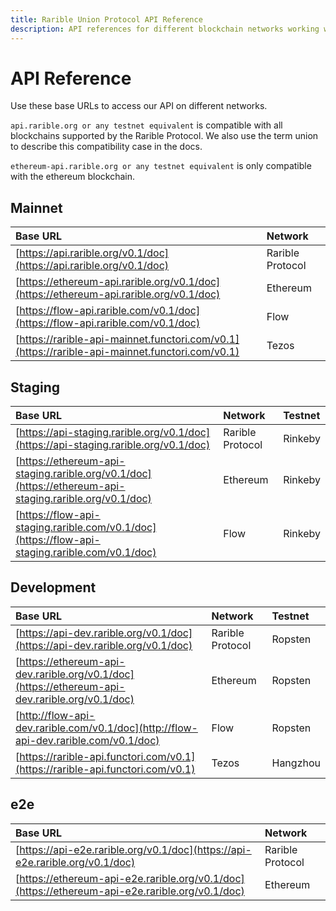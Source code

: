 ```yaml
---
title: Rarible Union Protocol API Reference
description: API references for different blockchain networks working with the protocol
---
```


# API Reference

Use these base URLs to access our API on different networks.

`api.rarible.org or any testnet equivalent` is compatible with all blockchains supported by the Rarible Protocol. We also use the term union to describe this compatibility case in the docs.

`ethereum-api.rarible.org or any testnet equivalent` is only compatible with the ethereum blockchain.

## Mainnet

| Base URL | Network |
| :--- | :--- |
| [https://api.rarible.org/v0.1/doc](https://api.rarible.org/v0.1/doc) | Rarible Protocol |
| [https://ethereum-api.rarible.org/v0.1/doc](https://ethereum-api.rarible.org/v0.1/doc) | Ethereum |
| [https://flow-api.rarible.com/v0.1/doc](https://flow-api.rarible.com/v0.1/doc) | Flow |
| [https://rarible-api-mainnet.functori.com/v0.1](https://rarible-api-mainnet.functori.com/v0.1) | Tezos |

## Staging

| Base URL | Network | Testnet |
| :--- | :--- | :--- |
| [https://api-staging.rarible.org/v0.1/doc](https://api-staging.rarible.org/v0.1/doc) | Rarible Protocol | Rinkeby |
| [https://ethereum-api-staging.rarible.org/v0.1/doc](https://ethereum-api-staging.rarible.org/v0.1/doc) | Ethereum | Rinkeby |
| [https://flow-api-staging.rarible.com/v0.1/doc](https://flow-api-staging.rarible.com/v0.1/doc) | Flow | Rinkeby |

## Development

| Base URL | Network | Testnet |
| :--- |:---|:---|
| [https://api-dev.rarible.org/v0.1/doc](https://api-dev.rarible.org/v0.1/doc) | Rarible Protocol | Ropsten |
| [https://ethereum-api-dev.rarible.org/v0.1/doc](https://ethereum-api-dev.rarible.org/v0.1/doc) | Ethereum | Ropsten |
| [http://flow-api-dev.rarible.com/v0.1/doc](http://flow-api-dev.rarible.com/v0.1/doc) | Flow | Ropsten |
| [https://rarible-api.functori.com/v0.1](https://rarible-api.functori.com/v0.1) | Tezos | Hangzhou |

## e2e

| Base URL | Network |
| :--- | :--- |
| [https://api-e2e.rarible.org/v0.1/doc](https://api-e2e.rarible.org/v0.1/doc) | Rarible Protocol |
| [https://ethereum-api-e2e.rarible.org/v0.1/doc](https://ethereum-api-e2e.rarible.org/v0.1/doc) | Ethereum |
